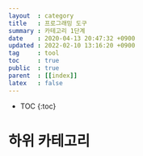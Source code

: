 ```yaml
---
layout  : category
title   : 프로그래밍 도구
summary : 카테고리 1단계 
date    : 2020-04-13 20:47:32 +0900
updated : 2022-02-10 13:16:20 +0900
tag     : tool 
toc     : true
public  : true
parent  : [[index]]
latex   : false
---
```

* TOC
{:toc}

# 하위 카테고리 
